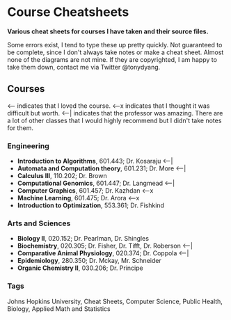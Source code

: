 # Course Cheatsheets
**Various cheat sheets for courses I have taken and their source files.**

Some errors exist, I tend to type these up pretty quickly. Not guaranteed to be complete, since I don't always take notes or make a cheat sheet. Almost none of the diagrams are not mine. If they are copyrighted, I am happy to take them down, contact me via Twitter @tonydyang.

## Courses
<-- indicates that I loved the course. <--x indicates that I thought it was difficult but worth. <--| indicates that the professor was amazing. There are a lot of other classes that I would highly recommend but I didn't take notes for them.
### Engineering
* **Introduction to Algorithms**, 601.443; Dr. Kosaraju <--|
* **Automata and Computation theory**, 601.231; Dr. More <--|
* **Calculus III**, 110.202; Dr. Brown
* **Computational Genomics**, 601.447; Dr. Langmead <--|
* **Computer Graphics**, 601.457; Dr. Kazhdan <--x
* **Machine Learning**, 601.475; Dr. Arora <--x
* **Introduction to Optimization**, 553.361; Dr. Fishkind

### Arts and Sciences
* **Biology II**, 020.152; Dr. Pearlman, Dr. Shingles
* **Biochemistry**, 020.305; Dr. Fisher, Dr. Tifft, Dr. Roberson <--|
* **Comparative Animal Physiology**, 020.374; Dr. Coppola <--|
* **Epidemiology**, 280.350; Dr. Mckay, Mr. Schneider
* **Organic Chemistry II**, 030.206; Dr. Principe

### Tags
Johns Hopkins University, Cheat Sheets, Computer Science, Public Health, Biology, Applied Math and Statistics
